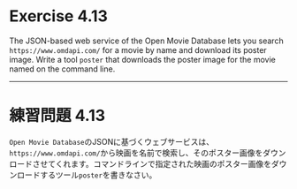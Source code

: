 # Exercise 4.13
The JSON-based web service of the Open Movie Database lets you search `https://www.omdapi.com/` for a movie by name and download its poster image. Write a tool `poster` that downloads the poster image for the movie named on the command line.

---
# 練習問題 4.13
`Open Movie Database`のJSONに基づくウェブサービスは、`https://www.omdapi.com/`から映画を名前で検索し、そのポスター画像をダウンロードさせてくれます。コマンドラインで指定された映画のポスター画像をダウンロードするツール`poster`を書きなさい。
